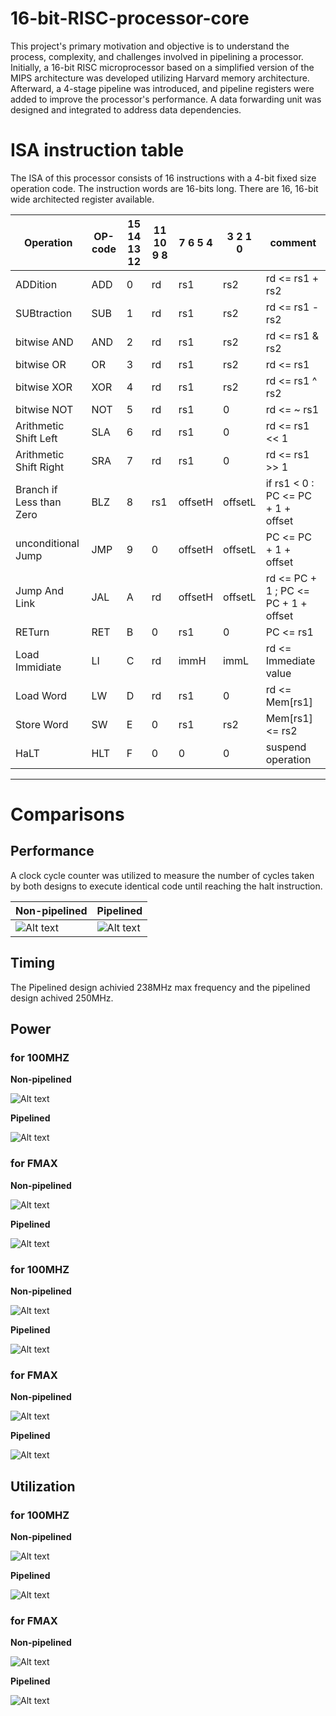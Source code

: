 # 16-bit-RISC-processor-core
This project's primary motivation and objective is to understand the process, complexity, and challenges involved in pipelining a processor. Initially, a 16-bit RISC microprocessor based on a simplified version of the MIPS architecture was developed utilizing Harvard memory architecture. Afterward, a 4-stage pipeline was introduced, and pipeline registers were added to improve the processor's performance. A data forwarding unit was designed and integrated to address data dependencies.


# ISA instruction table
The ISA of this processor consists of 16 instructions with a 4-bit fixed size operation code. The instruction words are 16-bits long. There are 16, 16-bit wide architected register available.

|Operation               | OP-code  | 15 14 13 12 | 11 10 9 8 | 7 6 5 4 | 3 2 1 0 | comment                              |
|------------------------|----------|-------------|-----------|---------|---------|--------------------------------------|
|ADDition                | ADD      |      0      |     rd    |   rs1   |   rs2   | rd <= rs1 + rs2                      |
|SUBtraction             | SUB      |      1      |     rd    |   rs1   |   rs2   | rd <= rs1 - rs2                      |
|bitwise AND             | AND      |      2      |     rd    |   rs1   |   rs2   | rd <= rs1 & rs2                      |
|bitwise OR              | OR       |      3      |     rd    |   rs1   |   rs2   | rd <= rs1 | rs2                      |
|bitwise XOR             | XOR      |      4      |     rd    |   rs1   |   rs2   | rd <= rs1 ^ rs2                      |
|bitwise NOT             | NOT      |      5      |     rd    |   rs1   |    0    | rd <= ~ rs1                          |
|Arithmetic Shift Left   | SLA      |      6      |     rd    |   rs1   |    0    | rd <= rs1 << 1                       |
|Arithmetic Shift Right  | SRA      |      7      |     rd    |   rs1   |    0    | rd <= rs1 >> 1                       |
|Branch if Less than Zero| BLZ      |      8      |     rs1   | offsetH | offsetL | if rs1 < 0 : PC <= PC + 1 + offset   |
|unconditional Jump      | JMP      |      9      |     0     | offsetH | offsetL | PC <= PC + 1 + offset                |
|Jump And Link           | JAL      |      A      |     rd    | offsetH | offsetL | rd <= PC + 1 ; PC <= PC + 1 + offset |
|RETurn                  | RET      |      B      |     0     |   rs1   |    0    | PC <= rs1                            |
|Load Immidiate          | LI       |      C      |     rd    |  immH   |  immL   | rd <= Immediate value                |
|Load Word               | LW       |      D      |     rd    |   rs1   |    0    | rd <= Mem[rs1]                       |
|Store Word              | SW       |      E      |     0     |   rs1   |   rs2   | Mem[rs1] <= rs2                      |
|HaLT                    | HLT      |      F      |     0     |   0     |    0    | suspend operation                    |
--------------------------------------------------------------------------------------------------------------------------


# Comparisons
## Performance
A clock cycle counter was utilized to measure the number of cycles taken by both designs to execute identical code until reaching the halt instruction.

|         **Non-pipelined**             |          **Pipelined**           |
|---------------------------------------|----------------------------------|
| ![Alt text](Non_Pipelined/RUN_NP.png) | ![Alt text](Pipelined/RUN_P.png) |

## Timing
The Pipelined design achivied 238MHz max frequency and the pipelined design achived 250MHz.

## Power
### for 100MHZ
**Non-pipelined** 

![Alt text](Non_Pipelined/Power_100MHz_NP.png)

**Pipelined** 

![Alt text](/Pipelined/Power_100MHz_P.png)

### for FMAX
**Non-pipelined** 

![Alt text](Non_Pipelined/Power_FMAX_250MHz_NP.png)

**Pipelined** 

![Alt text](/Pipelined/Power_FMAX_238MHz_P.png)

### for 100MHZ
**Non-pipelined** 

![Alt text](Non_Pipelined/Timing_100MHz_NP.png)

**Pipelined** 

![Alt text](/Pipelined/Timing_100MHz_P.png)

### for FMAX
**Non-pipelined** 

![Alt text](Non_Pipelined/Timing_FMAX_250MHz_NP.png)

**Pipelined** 

![Alt text](/Pipelined/Timing_FMAX_238MHz_P.png)

## Utilization
### for 100MHZ
**Non-pipelined** 

![Alt text](Non_Pipelined/Utilization_100MHz_NP.png)

**Pipelined** 

![Alt text](/Pipelined/Utilization_100MHz_P.png)

### for FMAX
**Non-pipelined** 

![Alt text](Non_Pipelined/Utilization_FMAX_250MHz_NP.png)

**Pipelined** 

![Alt text](/Pipelined/Utilization_FMAX_238MHz_P.png)
